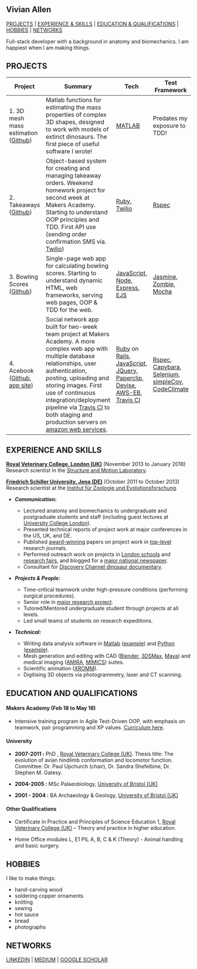 ## Vivian Allen

[PROJECTS](#projects) | [EXPERIENCE & SKILLS](#experience-and-skills) | [EDUCATION & QUALIFICATIONS](#education-and-qualifications) | [HOBBIES](#hobbies) | [NETWORKS](#networks)

Full-stack developer with a background in anatomy and biomechanics. I am happiest when I am making things.


## PROJECTS
| Project       | Summary       | Tech  | Test Framework |
| ------------- |---------------| --------------|---------|
| 1. 3D mesh mass estimation ([Github](https://github.com/VivianAllen/obj_file_mass_properties)) | Matlab functions for estimating the mass properties of complex 3D shapes, designed to work with models of extinct dinosaurs. The first piece of useful software I wrote!  | [MATLAB](https://www.mathworks.com/products/matlab.html) | Predates my exposure to TDD! |
| 2. Takeaways ([Github](https://github.com/VivianAllen/takeaway-challenge)) | Object-based system for creating and managing takeaway orders. Weekend homework project for second week at Makers Academy. Starting to understand OOP principles and TDD.  First API use (sending order confirmation SMS via. [Twilio](https://www.twilio.com/)) | [Ruby](https://www.ruby-lang.org/en/), [Twilio](https://www.twilio.com/) | [Rspec](http://rspec.info/)|
| 3. Bowling Scores ([Github](https://github.com/VivianAllen/bowling-challenge))| Single-page web app for calculating bowling scores. Starting to understand dynamic HTML, web frameworks, serving web pages, OOP & TDD for the web. | [JavaScript](https://www.javascript.com/), [Node](https://nodejs.org/en/), [Express](https://expressjs.com/), [EJS](http://ejs.co/) | [Jasmine](https://jasmine.github.io/), [Zombie](http://zombie.js.org/), [Mocha](https://mochajs.org/)|
|4. Acebook ([Github](https://github.com/VivianAllen/acebook), [app site](http://acebook-fullstaxx-env.muc2hwru9t.eu-west-2.elasticbeanstalk.com/)) | Social network app built for two-week team project at Makers Academy. A more complex web app with multiple database relationships, user authentication, posting, uploading and storing images. First use of continuous integration/deployment pipeline via [Travis CI](https://travis-ci.org/) to both staging and production servers on [amazon web services](https://aws.amazon.com/). | [Ruby](https://www.ruby-lang.org/en/) on [Rails](http://rubyonrails.org/), [JavaScript](https://www.javascript.com/), [JQuery](http://jquery.com/), [Paperclip](https://github.com/thoughtbot/paperclip), [Devise](https://github.com/plataformatec/devise), [AWS-EB](https://aws.amazon.com/elasticbeanstalk/), [Travis CI](https://travis-ci.org/) | [Rspec](http://rspec.info/), [Capybara](http://teamcapybara.github.io/capybara/), [Selenium](https://www.seleniumhq.org/projects/webdriver/), [simpleCov](https://github.com/colszowka/simplecov), [CodeClimate](https://codeclimate.com/) |

## EXPERIENCE AND SKILLS

**[Royal Veterinary College, London (UK)](https://www.rvc.ac.uk/)** (November 2013 to January 2018)  
Research scientist in the [Structure and Motion Laboratory](https://www.rvc.ac.uk/research/research-centres-and-facilities/structure-and-motion).

**[Friedrich Schiller University, Jena (DE)](https://www.uni-jena.de/en/start.html)** (October 2011 to October 2013)  
Research scientist at the [Institut für Zoologie und Evolutionsforschung](http://www.bpf.uni-jena.de/en/Institutes.html).

- ***Communication:***

  - Lectured anatomy and biomechanics to undergraduate and postgraduate students and staff (including guest lectures at [University College London](https://www.ucl.ac.uk/)).
  - Presented technical reports of project work at major conferences in the US, UK, and DE.
  - Published [award-winning](https://www.rvc.ac.uk/research/news/general/journal-of-anatomy-runner-up-best-paper-prize) papers on project work in [top-level](https://www.nature.com/articles/nature12059) research journals.
  - Performed outreach work on projects in [London schools](https://dawndinos.com/home/outreach/) and [research fairs](https://www.rvc.ac.uk/research/research-centres-and-facilities/structure-and-motion/news/rvc-at-the-great-british-bioscience-festival-event-attracts-and-inspires-thousands), and blogged for a [major national newspaper](https://www.theguardian.com/science/lost-worlds/2014/mar/20/did-losing-their-tails-make-birds-cock-o-the-walk).  
  - Consultant for [Discovery Channel dinosaur documentary](https://press.discovery.com/emea/dsc/programs/clash-dinosaurs/).


- ***Projects & People:***

  - Time-critical teamwork under high-pressure conditions (performing surgical procedures).
  - Senior role in [major research project](https://dawndinos.com/).
  - Tutored/Mentored undergraduate student through projects at all levels.
  - Led small teams of students on research expeditions.


- ***Technical:***

  - Writing data analysis software in [Matlab](https://www.mathworks.com/products/matlab.html) ([example](https://github.com/VivianAllen/obj_file_mass_properties)) and [Python](https://www.python.org/) ([example](https://github.com/VivianAllen/op-flow-locomotion-analysis)).
  - Mesh generation and editing with CAD ([Blender](https://www.blender.org/), [3DSMax](https://www.autodesk.co.uk/products/3ds-max/overview), [Maya](https://www.autodesk.co.uk/products/maya/overview)) and medical imaging ([AMIRA](https://www.fei.com/software/amira-3d-for-life-sciences/), [MIMICS](http://www.materialise.com/en/medical/software/mimics)) suites.
  - Scientific animation ([XROMM](http://www.xromm.org/)).
  - Digitising 3D objects via photogrammetry, laser and CT scanning.

## EDUCATION AND QUALIFICATIONS

#### Makers Academy (Feb 18 to May 18)  

- Intensive training program in Agile Test-Driven OOP, with emphasis on teamwork, pair programming and XP values. [Curriculum here](https://www.makersacademy.com/curriculum/).

#### University

- **2007-2011 :** PhD , [Royal Veterinary College (UK)](https://www.rvc.ac.uk/). Thesis title: The evolution of avian hindlimb conformation and locomotor function. <br/>Committee: Dr. Paul Upchurch (chair), Dr. Sandra Shefelbine, Dr. Stephen M. Gatesy.

- **2004-2005 :** MSc Palaeobiology, [University of Bristol (UK)](http://www.bristol.ac.uk/)

- **2001 - 2004 :** BA Archaeology & Geology, [University of Bristol (UK)](http://www.bristol.ac.uk/)


#### Other Qualifications

- Certificate in Practice and Principles of Science Education 1, [Royal Veterinary College (UK)](https://www.rvc.ac.uk/) – Theory and practice in higher education.

- Home Office modules L, E1 PIL A, B, C & K (Theory) - Animal handling and basic surgery.

## HOBBIES

I like to make things:
  - hand-carving wood
  - soldering copper ornaments
  - knitting
  - sewing
  - hot sauce
  - bread
  - photographs

## NETWORKS

 [LINKEDIN](https://www.linkedin.com/in/vivian-allen-83b660147/) | [MEDIUM](https://medium.com/@mrvivianallen_33899)  | [GOOGLE SCHOLAR](https://scholar.google.co.uk/citations?hl=en&user=_DZjWjoAAAAJ&view_op=list_works&gmla=AJsN-F6ofTZh1NWoDnec6di9KWZJRN94Tc6B7CNOkTfRmQYUvxQIhMs93l87A8QH6ocfVorucj2T6BriN7uzdbtqUhzyrgMwH2DZ9RvFL1AXOWlFlRsfMFo)
